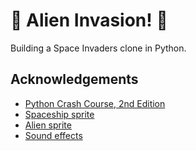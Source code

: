 # 👾 Alien Invasion! 🚀

Building a Space Invaders clone in Python.

## Acknowledgements

  - [Python Crash Course, 2nd Edition](https://nostarch.com/pythoncrashcourse2e)
  - [Spaceship sprite](https://pixabay.com/illustrations/spaceship-alien-paint-colorful-6061489/)
  - [Alien sprite](https://pixabay.com/vectors/pixel-geek-alien-3278512/)
  - [Sound effects](https://mixkit.co/free-sound-effects/arcade/)
